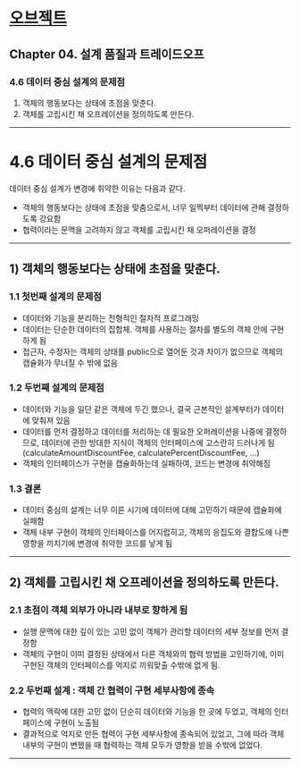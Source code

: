 # <a href = "../README.md" target="_blank">오브젝트</a>
## Chapter 04. 설계 품질과 트레이드오프
### 4.6 데이터 중심 설계의 문제점
1) 객체의 행동보다는 상태에 초점을 맞춘다.
2) 객체를 고립시킨 채 오프레이션을 정의하도록 만든다.

---

# 4.6 데이터 중심 설계의 문제점

데이터 중심 설계가 변경에 취약한 이유는 다음과 같다.
- 객체의 행동보다는 상태에 초점을 맞춤으로서, 너무 일찍부터 데이터에 관해 결정하도록 강요함
- 협력이라는 문맥을 고려하지 않고 객체를 고립시킨 채 오퍼레이션을 결정

---

## 1) 객체의 행동보다는 상태에 초점을 맞춘다.

### 1.1 첫번째 설계의 문제점
- 데이터와 기능을 분리하는 전형적인 절차적 프로그래밍
- 데이터는 단순한 데이터의 집합체. 객체를 사용하는 절차를 별도의 객체 안에 구현하게 됨
- 접근자, 수정자는 객체의 상태를 public으로 열어둔 것과 차이가 없으므로 객체의 캡슐화가 무너질 수 밖에 없음

### 1.2 두번째 설계의 문제점
- 데이터와 기능을 일단 같은 객체에 두긴 했으나, 결국 근본적인 설계부터가 데이터에 맞춰져 있음
- 데이터를 먼저 결정하고 데이터를 처리하는 데 필요한 오퍼레이션을 나중에 결정하므로, 데이터에 관한 방대한 지식이
객체의 인터페이스에 고스란히 드러나게 됨(calculateAmountDiscountFee, calculatePercentDiscountFee, ...)
- 객체의 인터페이스가 구현을 캡슐화하는데 실패하여, 코드는 변경에 취약해짐

### 1.3 결론
- 데이터 중심의 설계는 너무 이른 시기에 데이터에 대해 고민하기 때문에 캡슐화에 실패함
- 객체 내부 구현이 객체의 인터페이스를 어지럽히고, 객체의 응집도와 결합도에 나쁜 영향을 끼치기에 변경에 취약한 코드를 낳게 됨

---

## 2) 객체를 고립시킨 채 오프레이션을 정의하도록 만든다.

### 2.1 초점이 객체 외부가 아니라 내부로 향하게 됨
- 실행 문맥에 대한 깊이 있는 고민 없이 객체가 관리할 데이터의 세부 정보를 먼저 결정함
- 객체의 구현이 이미 결정된 상태에서 다른 객체와의 협력 방법을 고민하기에,
이미 구현된 객체의 인터페이스를 억지로 끼워맞출 수밖에 없게 됨.

### 2.2 두번째 설계 : 객체 간 협력이 구현 세부사항에 종속
- 협력의 맥락에 대한 고민 없이 단순히 데이터와 기능을 한 곳에 두었고, 객체의 인터페이스에 구현이 노출됨
- 결과적으로 억지로 만든 협력이 구현 세부사항에 종속되어 있었고, 그에 따라 객체 내부의 구현이 변했을 때
협력하는 객체 모두가 영향을 받을 수밖에 없었다.

---
